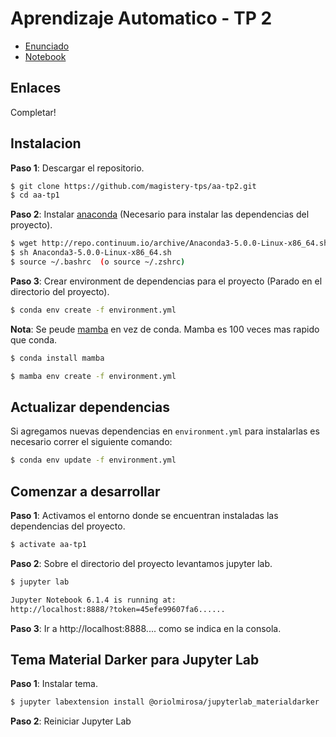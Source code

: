 # Aprendizaje Automatico - TP 2

* [Enunciado](https://github.com/magistery-tps/aa-tp2/blob/main/docs/Enunciado.pdf)
* [Notebook](https://github.com/magistery-tps/aa-tp1/blob/main/notebooks/tp2.ipynb)

## Enlaces

Completar!

## Instalacion

**Paso 1**: Descargar el repositorio.

```bash
$ git clone https://github.com/magistery-tps/aa-tp2.git
$ cd aa-tp1
```

**Paso 2**: Instalar [anaconda](https://www.anaconda.com/products/individual) (Necesario para instalar las dependencias del proyecto).

```bash
$ wget http://repo.continuum.io/archive/Anaconda3-5.0.0-Linux-x86_64.sh
$ sh Anaconda3-5.0.0-Linux-x86_64.sh
$ source ~/.bashrc  (o source ~/.zshrc)
```

**Paso 3**: Crear environment de dependencias para el proyecto (Parado en el directorio del proyecto).

```bash
$ conda env create -f environment.yml
```

**Nota**: Se peude [mamba](https://github.com/mamba-org/mamba) en vez de conda. Mamba es 100 veces mas rapido que conda.

```bash
$ conda install mamba
```

```bash
$ mamba env create -f environment.yml
```


## Actualizar dependencias

Si agregamos nuevas dependencias en `environment.yml` para instalarlas es necesario correr el siguiente comando:

```bash
$ conda env update -f environment.yml
```

## Comenzar a desarrollar

**Paso 1**: Activamos el entorno donde se encuentran instaladas las dependencias del proyecto.

```bash
$ activate aa-tp1
```

**Paso 2**: Sobre el directorio del proyecto levantamos jupyter lab.

```bash
$ jupyter lab

Jupyter Notebook 6.1.4 is running at:
http://localhost:8888/?token=45efe99607fa6......
```

**Paso 3**: Ir a http://localhost:8888.... como se indica en la consola.


## Tema Material Darker para Jupyter Lab

**Paso 1**: Instalar tema.
```bash
$ jupyter labextension install @oriolmirosa/jupyterlab_materialdarker
```

**Paso 2**: Reiniciar Jupyter Lab
